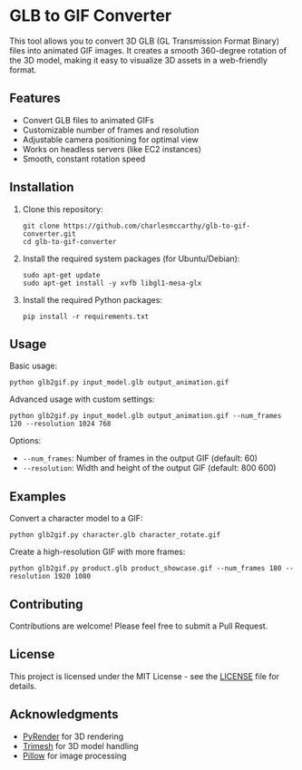 # GLB to GIF Converter

This tool allows you to convert 3D GLB (GL Transmission Format Binary) files into animated GIF images. It creates a smooth 360-degree rotation of the 3D model, making it easy to visualize 3D assets in a web-friendly format.

## Features

- Convert GLB files to animated GIFs
- Customizable number of frames and resolution
- Adjustable camera positioning for optimal view
- Works on headless servers (like EC2 instances)
- Smooth, constant rotation speed

## Installation

1. Clone this repository:
   ```
   git clone https://github.com/charlesmccarthy/glb-to-gif-converter.git
   cd glb-to-gif-converter
   ```

2. Install the required system packages (for Ubuntu/Debian):
   ```
   sudo apt-get update
   sudo apt-get install -y xvfb libgl1-mesa-glx
   ```

3. Install the required Python packages:
   ```
   pip install -r requirements.txt
   ```

## Usage

Basic usage:
```
python glb2gif.py input_model.glb output_animation.gif
```

Advanced usage with custom settings:
```
python glb2gif.py input_model.glb output_animation.gif --num_frames 120 --resolution 1024 768
```

Options:
- `--num_frames`: Number of frames in the output GIF (default: 60)
- `--resolution`: Width and height of the output GIF (default: 800 600)

## Examples

Convert a character model to a GIF:
```
python glb2gif.py character.glb character_rotate.gif
```

Create a high-resolution GIF with more frames:
```
python glb2gif.py product.glb product_showcase.gif --num_frames 180 --resolution 1920 1080
```

## Contributing

Contributions are welcome! Please feel free to submit a Pull Request.

## License

This project is licensed under the MIT License - see the [LICENSE](LICENSE) file for details.

## Acknowledgments

- [PyRender](https://github.com/mmatl/pyrender) for 3D rendering
- [Trimesh](https://github.com/mikedh/trimesh) for 3D model handling
- [Pillow](https://python-pillow.org/) for image processing

